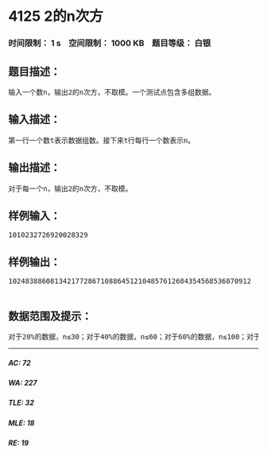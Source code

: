 # 4125 2的n次方   
### 时间限制： 1 s&nbsp;&nbsp;&nbsp;&nbsp;空间限制： 1000 KB&nbsp;&nbsp;&nbsp;&nbsp;题目等级： 白银  
## 题目描述：  

<pre>
输入一个数n，输出2的n次方，不取模。一个测试点包含多组数据。
</pre>
  
  
## 输入描述：  

<pre>
第一行一个数t表示数据组数。接下来t行每行一个数表示n。
</pre>
  
  
## 输出描述：  

<pre>
对于每一个n，输出2的n次方，不取模。
</pre>
  
  
## 样例输入：  

<pre>
1010232726920028329
</pre>
  
  
## 样例输出：  

<pre>
1024838860813421772867108864512104857612684354568536870912  

</pre>
  
  
## 数据范围及提示：  

<pre>
对于20%的数据，n≤30；对于40%的数据，n≤60；对于60%的数据，n≤100；对于80%的数据，n≤1000；对于100%的数据，0≤n≤15000；t在10~200以内基本均匀分布。
</pre>
  
  
***  

##### AC: 72  
##### WA: 227  
##### TLE: 32  
##### MLE: 18  
##### RE: 19  
